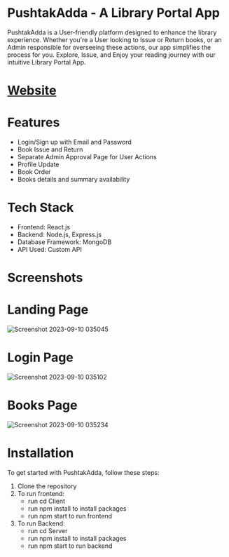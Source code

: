 # PushtakAdda - A Library Portal App

PushtakAdda is a User-friendly platform designed to enhance the library experience. Whether you're a User looking to Issue or Return books, or an Admin responsible for overseeing these actions, our app simplifies the process for you. Explore, Issue, and Enjoy your reading journey with our intuitive Library Portal App.

# [Website](https://pushtakadda.netlify.app/)


# Features

+ Login/Sign up with Email and Password
+ Book Issue and Return
+ Separate Admin Approval Page for User Actions
+ Profile Update
+ Book Order
+ Books details and summary availability

# Tech Stack

+ Frontend: React.js
+ Backend: Node.js, Express.js
+ Database Framework: MongoDB
+ API Used: Custom API

# Screenshots

# Landing Page
 ![Screenshot 2023-09-10 035045](https://github.com/PSS2134/Library_Portal/assets/101321904/8328123a-40b4-43e4-aca5-38dbb57e1791)

# Login Page
  ![Screenshot 2023-09-10 035102](https://github.com/PSS2134/Library_Portal/assets/101321904/e702f208-8b5c-41eb-8635-b513a82d62b6)
    
# Books Page
 ![Screenshot 2023-09-10 035234](https://github.com/PSS2134/Library_Portal/assets/101321904/8aceccf4-1de9-4b20-b4bd-539968e1752e)

  
# Installation

To get started with PushtakAdda, follow these steps:
1. Clone the repository
2. To run frontend:
   + run cd Client
   + run npm install to install packages
   + run npm start to run frontend
3. To run Backend:
   + run cd Server
   + run npm install to install packages
   + run npm start to run backend
